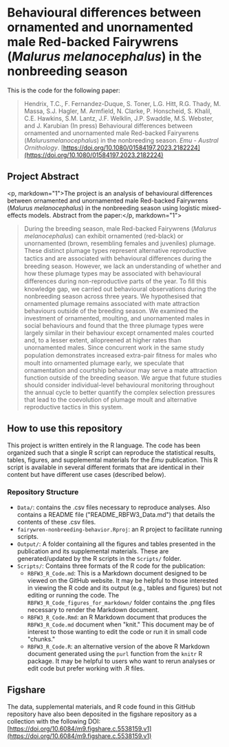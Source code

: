 # Behavioural differences between ornamented and unornamented male Red-backed Fairywrens (*Malurus melanocephalus*) in the nonbreeding season
 This is the code for the following paper: 
 
 >  Hendrix, T.C., F. Fernandez-Duque, S. Toner, L.G. Hitt, R.G. Thady, M. Massa, S.J. Hagler, M. Armfield, N. Clarke, P. Honscheid, S. Khalil, C.E. Hawkins, S.M. Lantz, J.F. Welklin, J.P. Swaddle, M.S. Webster, and J. Karubian (In press) Behavioural differences between ornamented and unornamented male Red-backed Fairywrens (*Malurusmelanocephalus*) in the nonbreeding season. *Emu - Austral Ornithology*. [https://doi.org/10.1080/01584197.2023.2182224](https://doi.org/10.1080/01584197.2023.2182224)
 
 
## Project Abstract
<p, markdown="1">The project is an analysis of behavioural differences between ornamented and unornamented male Red-backed Fairywrens (*Malurus melanocephalus*) in the nonbreeding season using logistic mixed-effects models. Abstract from the paper:</p, markdown="1">

> During the breeding season, male Red-backed Fairywrens (*Malurus melanocephalus*) can exhibit ornamented (red-black) or unornamented (brown, resembling females and juveniles) plumage. These distinct plumage types represent alternative reproductive tactics and are associated with behavioural diﬀerences during the breeding season. However, we lack an understanding of whether and how these plumage types may be associated with behavioural diﬀerences during non-reproductive parts of the year. To ﬁll this knowledge gap, we carried out behavioural observations during the nonbreeding season across three years. We hypothesised that ornamented plumage remains associated with mate attraction behaviours outside of the breeding season. We examined the investment of ornamented, moulting, and unornamented males in social behaviours and found that the three plumage types were largely similar in their behaviour except ornamented males courted and, to a lesser extent, allopreened at higher rates than unornamented males. Since concurrent work in the same study population demonstrates increased extra-pair ﬁtness for males who moult into ornamented plumage early, we speculate that ornamentation and courtship behaviour may serve a mate attraction function outside of the breeding season. We argue that future studies should consider individual-level behavioural monitoring throughout the annual cycle to better quantify the complex selection pressures that lead to the coevolution of plumage moult and alternative reproductive tactics in this system.


## How to use this repository
This project is written entirely in the R language. The code has been organized such that a single R script can reproduce the statistical results, tables, figures, and supplemental materials for the *Emu* publication. This R script is available in several different formats that are identical in their content but have different use cases (described below). 

### Repository Structure

* `Data/`: contains the .csv files necessary to reproduce analyses. Also contains a README file ("README\_RBFW3_Data.md") that details the contents of these .csv files. 
* `fairywren-nonbreeding-behavior.Rproj`: an R project to facilitate running scripts. 
* `Output/`: A folder containing all the figures and tables presented in the publication and its supplemental materials. These are generated/updated by the R scripts in the `Scripts/` folder. 
* `Scripts/`: Contains three formats of the R code for the publication:
	+ `RBFW3_R_Code.md`: This is a Markdown document designed to be viewed on the GitHub website. It may be helpful to those interested in viewing the R code and its output (e.g., tables and figures) but not editing or running the code. The `RBFW3_R_Code_figures_for_markdown/` folder contains the .png files necessary to render the Markdown document.
	+ `RBFW3_R_Code.Rmd`: an R Markdown document that produces the `RBFW3_R_Code.md` document when "knit." This document may be of interest to those wanting to edit the code or run it in small code "chunks."
	+ `RBFW3_R_Code.R`: an alternative version of the above R Markdown document generated using the `purl` function from the `knitr` R package. It may be helpful to users who want to rerun analyses or edit code but prefer working with .R files.     


## Figshare 
The data, supplemental materials, and R code found in this GitHub repository have also been deposited in the figshare repository as a collection with the following DOI: [https://doi.org/10.6084/m9.figshare.c.5538159.v1](https://doi.org/10.6084/m9.figshare.c.5538159.v1)

